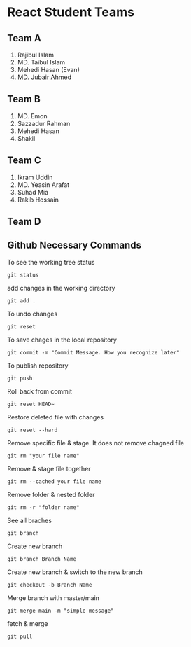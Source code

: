 # React Student Teams

## Team A
  1. Rajibul Islam
  2. MD. Taibul Islam
  3. Mehedi Hasan (Evan)
  4. MD. Jubair Ahmed
  

## Team B
  1. MD. Emon
  2. Sazzadur Rahman
  3. Mehedi Hasan
  4. Shakil

## Team C
  1. Ikram Uddin
  2. MD. Yeasin Arafat
  3. Suhad Mia
  4. Rakib Hossain

## Team D

## Github Necessary Commands

To see the working tree status

`git status`

add changes in the working directory

`git add .`

To undo changes

`git reset`

To save chages in the local repository

`git commit -m "Commit Message. How you recognize later"`

To publish repository

`git push`

Roll back from commit

`git reset HEAD~`

Restore deleted file with changes

`git reset --hard`

Remove specific file & stage. It does not remove chagned file

`git rm "your file name"` 

Remove & stage file together

`git rm --cached your file name`

Remove folder & nested folder

`git rm -r "folder name"`

See all braches

`git branch`

Create new branch

`git branch Branch Name`

Create new branch & switch to the new branch

`git checkout -b Branch Name`

Merge branch with master/main

`git merge main -m "simple message"`

fetch & merge

`git pull`
